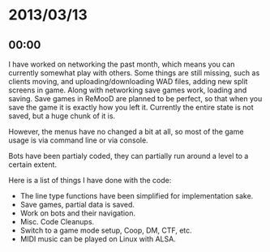 # 2013/03/13

## 00:00

I have worked on networking the past month, which means you can currently
somewhat play with others. Some things are still missing, such as clients
moving, and uploading/downloading WAD files, adding new split screens in game.
Along with networking save games work, loading and saving. Save games in
ReMooD are planned to be perfect, so that when you save the game it is exactly
how you left it. Currently the entire state is not saved, but a huge chunk of
it is.

However, the menus have no changed a bit at all, so most of the game usage is
via command line or via console.

Bots have been partialy coded, they can partially run around a level to a
certain extent.

Here is a list of things I have done with the code:

  * The line type functions have been simplified for implementation sake. 
  * Save games, partial data is saved. 
  * Work on bots and their navigation. 
  * Misc. Code Cleanups. 
  * Switch to a game mode setup, Coop, DM, CTF, etc. 
  * MIDI music can be played on Linux with ALSA. 


